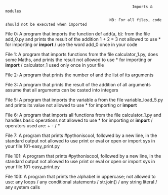                                                            Imports & modules 
                                                            
                                                  NB: For all files, code should not be executed when imported
                                                                                                                  
File 0: A program that imports the function def add(a, b): from the file add_0.py and prints the result of the addition 1 + 2 = 3
        not allowed to use * for importing or __import__ /  use the word add_0 once in your code

File 1: A program that imports functions from the file calculator_1.py, does some Maths, and prints the result
        not allowed to use * for importing or __import__ /  calculator_1 used only once in your file
        
File 2: A program that prints the number of and the list of its arguments

File 3: A program that prints the result of the addition of all arguments
       assume that all arguments can be casted into integers 

File 5: A program that imports the variable a from the file variable_load_5.py and prints its value
        not allowed to use * for importing or __import__

File 6: A program that imports all functions from the file calculator_1.py and handles basic operations
        not allowed to use * for importing or __import__ / operators used are: + - / *
        
File 7: A program that prints #pythoniscool, followed by a new line, in the standard output
        not allowed to use print or eval or open or import sys in your file 101-easy_print.py

File 101: A program that prints #pythoniscool, followed by a new line, in the standard output
          not allowed to use print or eval or open or import sys in your file 101-easy_print.py
         
File 103: A program that prints the alphabet in uppercase; 
          not allowed to use: any loops / any conditional statements /  str.join() / any string literal /  any system calls                                                                                                                                                                                                                                                                                    
